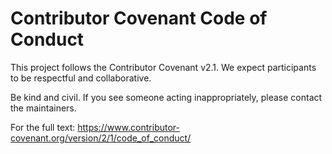 # Contributor Covenant Code of Conduct

This project follows the Contributor Covenant v2.1. We expect participants to be respectful and collaborative.

Be kind and civil. If you see someone acting inappropriately, please contact the maintainers.

For the full text: https://www.contributor-covenant.org/version/2/1/code_of_conduct/

